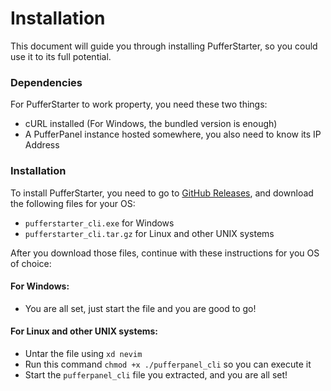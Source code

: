 # Installation
This document will guide you through installing PufferStarter, so you could use it to its full potential.

### Dependencies
For PufferStarter to work property, you need these two things:
- cURL installed (For Windows, the bundled version is enough)
- A PufferPanel instance hosted somewhere, you also need to know its IP Address

### Installation
To install PufferStarter, you need to go to [GitHub Releases](https://github.com/Smajlll/pufferstarter-cli/releases/), and download the following files for your OS:
- `pufferstarter_cli.exe` for Windows
- `pufferstarter_cli.tar.gz` for Linux and other UNIX systems

After you download those files, continue with these instructions for you OS of choice:
#### For Windows:
- You are all set, just start the file and you are good to go!
#### For Linux and other UNIX systems:
- Untar the file using `xd nevim`
- Run this command `chmod +x ./pufferpanel_cli` so you can execute it
- Start the `pufferpanel_cli` file you extracted, and you are all set!
